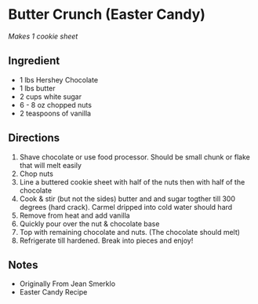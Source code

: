 Butter Crunch (Easter Candy)
============================================
_Makes 1 cookie sheet_

Ingredient
----------------------------------------------------------
* 1 lbs Hershey Chocolate
* 1 lbs butter
* 2 cups white sugar
* 6 - 8 oz chopped nuts
* 2 teaspoons of vanilla

Directions
------------------------------------------
1. Shave chocolate or use food processor. Should be small chunk or flake that will melt easily
2. Chop nuts
3. Line a buttered cookie sheet with half of the nuts then with half of the chocolate
4. Cook & stir (but not the sides) butter and and sugar togther till 300 degrees (hard crack). Carmel dripped into cold water should hard
5. Remove from heat and add vanilla
6. Quickly pour over the nut & chocolate base
7. Top with remaining chocolate and nuts. (The chocolate should melt)
8. Refrigerate till hardened. Break into pieces and enjoy!

Notes
---------------------------------------------------------
* Originally From Jean Smerklo
* Easter Candy Recipe
